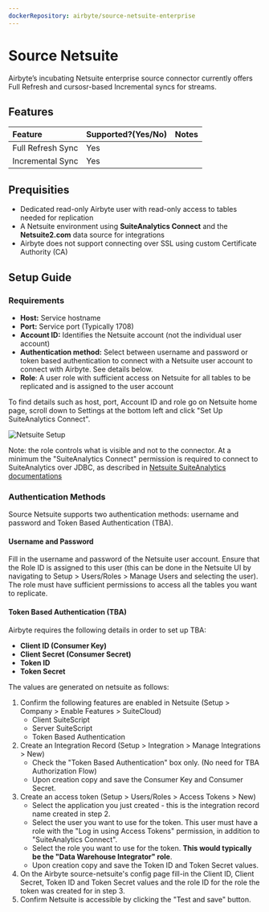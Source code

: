 ```yaml
---
dockerRepository: airbyte/source-netsuite-enterprise
---
```

# Source Netsuite

Airbyte’s incubating Netsuite enterprise source connector currently offers Full Refresh and cursosr-based Incremental syncs for streams.

## Features

| Feature           | Supported?\(Yes/No\) | Notes |
| :---------------- | :------------------- | :---- |
| Full Refresh Sync | Yes                  |       |
| Incremental Sync  | Yes                  |       |

## Prequisities

- Dedicated read-only Airbyte user with read-only access to tables needed for replication
- A Netsuite environment using **SuiteAnalytics Connect** and the **Netsuite2.com** data source for integrations
- Airbyte does not support connecting over SSL using custom Certificate Authority (CA)

## Setup Guide

### Requirements

- **Host:** Service hostname
- **Port:** Service port (Typically 1708)
- **Account ID:** Identifies the Netsuite account (not the individual user account)
- **Authentication method:** Select between username and password or token based authentication to connect with a Netsuite user account to connect with Airbyte. See details below.
- **Role**: A user role with sufficient access on Netsuite for all tables to be replicated and is assigned to the user account

To find details such as host, port, Account ID and role go on Netsuite home page, scroll down to Settings at the bottom left and click "Set Up SuiteAnalytics Connect".

![Netsuite Setup](/assets/docs/enterprise-connectors/netsuite-setup.png)

Note: the role controls what is visible and not to the connector. At a minimum the "SuiteAnalytics Connect" permission is required to connect to SuiteAnalytics over JDBC, as described in [Netsuite SuiteAnalytics documentations](https://docs.oracle.com/en/cloud/saas/netsuite/ns-online-help/section_4102771016.html#To-set-up-SuiteAnalytics-Connect-permissions-using-Manage-Roles%3A)

### Authentication Methods
Source Netsuite supports two authentication methods: username and password and Token Based Authentication (TBA).
#### Username and Password
Fill in the username and password of the Netsuite user account.
Ensure that the Role ID is assigned to this user (this can be done in the Netsuite UI by navigating to Setup > Users/Roles > Manage Users and selecting the user). The role must have sufficient permissions to access all the tables you want to replicate.

#### Token Based Authentication (TBA)
Airbyte requires the following details in order to set up TBA:
- **Client ID (Consumer Key)**
- **Client Secret (Consumer Secret)**
- **Token ID**
- **Token Secret**

The values are generated on netsuite as follows:
1. Confirm the following features are enabled in Netsuite (Setup > Company > Enable Features > SuiteCloud)
   - Client SuiteScript
   - Server SuiteScript
   - Token Based Authentication
2. Create an Integration Record (Setup > Integration > Manage Integrations > New)
   - Check the "Token Based Authentication" box only. (No need for TBA Authorization Flow)
   - Upon creation copy and save the Consumer Key and Consumer Secret.
3. Create an access token (Setup > Users/Roles > Access Tokens > New)
   - Select the application you just created - this is the integration record name created in step 2.
   - Select the user you want to use for the token. This user must have a role with the "Log in using Access Tokens" permission, in addition to "SuiteAnalytics Connect".
   - Select the role you want to use for the token. **This would typically be the "Data Warehouse Integrator" role**.
   - Upon creation copy and save the Token ID and Token Secret values.
4. On the Airbyte source-netsuite's config page fill-in the Client ID, Client Secret, Token ID and Token Secret values and the role ID for the role the token was created for in step 3.
5. Confirm Netsuite is accessible by clicking the "Test and save" button.





